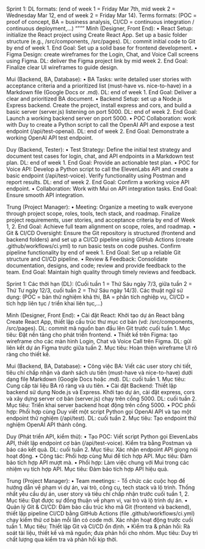 Sprint 1:
DL formats: (end of week 1 = Friday Mar 7th, mid week 2 = Wednesday Mar 12, end of week 2 = Friday Mar 14).
Terms formats: (POC = proof of concept, BA = business analysis, CI/CD = continuous integration / continuous deployment,...)
“”””
Minh (Designer, Front End):
	•	React Setup: initialize the React project using Create React App. Set up a basic folder structure (e.g., /src/components, /src/pages). DL: commit initial code to Git by end of week 1.
          End Goal: Set up a solid base for frontend development.
	•	Figma Design: create wireframes for the Login, Chat, and Voice Call screens using Figma. DL: deliver the Figma project link by mid week 2.
          End Goal: Finalize clear UI wireframes to guide design.

Mui (Backend, BA, Database):
	•	BA Tasks: write detailed user stories with acceptance criteria and a prioritized list (must-have vs. nice-to-have) in a Markdown file (Google Docs or .md). DL: end of week 1.
          End Goal: Deliver a clear and prioritized BA document.
	•	Backend Setup: set up a Node.js Express backend. Create the project, install express and cors, and build a basic server (server.js) listening on port 5000. DL: end of week 2.
          End Goal: Launch a working backend server on port 5000.
	•	POC Collaboration: work with Duy to create a Python script to call the OpenAI API and expose a test endpoint (/api/test-openai). DL: end of week 2.
          End Goal: Demonstrate a working OpenAI API test endpoint.

Duy (Backend, Tester):
	•	Test Strategy: Define the initial test strategy and document test cases for login, chat, and API endpoints in a Markdown test plan. DL: end of week 1.
          End Goal: Provide an actionable test plan.
	•	POC for Voice API: Develop a Python script to call the ElevenLabs API and create a basic endpoint (/api/test-voice). Verify functionality using Postman and report results. DL: end of week 2.
          End Goal: Confirm a working voice API endpoint.
	•	Collaboration: Work with Mui on API integration tasks.
          End Goal: Ensure smooth API integration.

Trung (Project Manager):
	•	Meeting: 
		Organize a meeting to walk everyone through project scope, roles, tools, tech stack, and roadmap. Finalize project requirements, user stories, and acceptance criteria by end of Week 1, 2.
          End Goal: Achieve full team alignment on scope, roles, and roadmap.
	•	Git & CI/CD Oversight: Ensure the Git repository is structured (frontend and backend folders) and set up a CI/CD pipeline using GitHub Actions (create .github/workflows/ci.yml) to run basic tests on code pushes. Confirm pipeline functionality by end of week 1.
          End Goal: Set up a reliable Git structure and CI/CD pipeline.
	•	Review & Feedback: Consolidate documentation, designs, and code; review and provide feedback to the team.
          End Goal: Maintain high quality through timely reviews and feedback.

Sprint 1:
Các thời hạn (DL): (Cuối tuần 1 = Thứ Sáu ngày 7/3, giữa tuần 2 = Thứ Tư ngày 12/3, cuối tuần 2 = Thứ Sáu ngày 14/3).
Các thuật ngữ sử dụng: (POC = bản thử nghiệm khả thi, BA = phân tích nghiệp vụ, CI/CD = tích hợp liên tục / triển khai liên tục,...)

Minh (Designer, Front End):
	•	Cài đặt React: Khởi tạo dự án React bằng Create React App, thiết lập cấu trúc thư mục cơ bản (vd: /src/components, /src/pages). DL: commit mã nguồn ban đầu lên Git trước cuối tuần 1.
          Mục tiêu: Đặt nền tảng cho phát triển frontend.
	•	Thiết kế trên Figma: tạo wireframe cho các màn hình Login, Chat và Voice Call trên Figma. DL: gửi liên kết dự án Figma trước giữa tuần 2.
          Mục tiêu: Hoàn thiện wireframe UI rõ ràng cho thiết kế.

Mui (Backend, BA, Database):
	•	Công việc BA: Viết các user story chi tiết, tiêu chí chấp nhận và danh sách ưu tiên (must-have và nice-to-have) dưới dạng file Markdown (Google Docs hoặc .md). DL: cuối tuần 1.
          Mục tiêu: Cung cấp tài liệu BA rõ ràng và ưu tiên.
	•	Cài đặt Backend: Thiết lập backend sử dụng Node.js và Express. Khởi tạo dự án, cài đặt express, cors và xây dựng server cơ bản (server.js) chạy trên cổng 5000. DL: cuối tuần 2.
          Mục tiêu: Triển khai server backend hoạt động trên cổng 5000.
	•	POC phối hợp: Phối hợp cùng Duy viết một script Python gọi OpenAI API và tạo một endpoint thử nghiệm (/api/test). DL: cuối tuần 2.
          Mục tiêu: Tạo endpoint thử nghiệm OpenAI API thành công.

Duy (Phát triển API, kiểm thử):
	•	Tạo POC: Viết script Python gọi ElevenLabs API, thiết lập endpoint cơ bản (/api/test-voice). Kiểm tra bằng Postman và báo cáo kết quả. DL: cuối tuần 2.
          Mục tiêu: Xác nhận endpoint API giọng nói hoạt động.
	•	Cộng tác: Phối hợp cùng Mui để tích hợp API.
          Mục tiêu: Đảm bảo tích hợp API mượt mà.
	•	Phối hợp: Làm việc chung với Mui trong các nhiệm vụ tích hợp API.
          Mục tiêu: Đảm bảo tích hợp API hiệu quả.

Trung (Project Manager):
	•	Team meetings:
		- Tổ chức các cuộc họp để hướng dẫn về phạm vi dự án, vai trò, công cụ, tech stack và lộ trình. Thống nhất yêu cầu dự án, user story và tiêu chí chấp nhận trước cuối tuần 1, 2.
          Mục tiêu: Đạt được sự đồng thuận về phạm vi, vai trò và lộ trình dự án.
	•	Quản lý Git & CI/CD: Đảm bảo cấu trúc kho mã Git (frontend và backend), thiết lập pipeline CI/CD bằng GitHub Actions (file .github/workflows/ci.yml) chạy kiểm thử cơ bản mỗi lần có code mới. Xác nhận hoạt động trước cuối tuần 1.
          Mục tiêu: Thiết lập Git và CI/CD ổn định.
	•	Kiểm tra & phản hồi: Rà soát tài liệu, thiết kế và mã nguồn; đưa phản hồi cho nhóm.
          Mục tiêu: Duy trì chất lượng qua kiểm tra và phản hồi kịp thời.